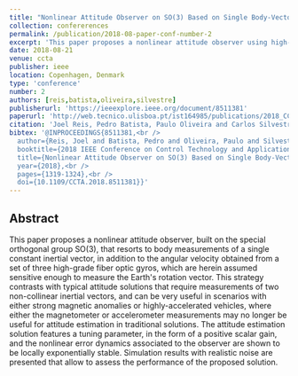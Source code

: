 ```yaml
---
title: "Nonlinear Attitude Observer on SO(3) Based on Single Body-Vector Measurements"
collection: confererences
permalink: /publication/2018-08-paper-conf-number-2
excerpt: 'This paper proposes a nonlinear attitude observer using high-grade fiber optic gyros.'
date: 2018-08-21
venue: ccta
publisher: ieee
location: Copenhagen, Denmark
type: 'conference'
number: 2
authors: [reis,batista,oliveira,silvestre]
publisherurl: 'https://ieeexplore.ieee.org/document/8511381'
paperurl: 'http://web.tecnico.ulisboa.pt/ist164985/publications/2018_CCTA_Nonlinear_Attitude_Observer_on_SO3_Based_on_Single_Body-Vector_Measurements.pdf'
citation: 'Joel Reis, Pedro Batista, Paulo Oliveira and Carlos Silvestre, "Nonlinear Attitude Observer on SO(3) Based on Single Body-Vector Measurements (CCTA), 2018, pp. 1319-1324, doi: 10.1109/CCTA.2018.8511381.'
bibtex: '@INPROCEEDINGS{8511381,<br />
  author={Reis, Joel and Batista, Pedro and Oliveira, Paulo and Silvestre, Carlos},<br />
  booktitle={2018 IEEE Conference on Control Technology and Applications (CCTA)},<br />
  title={Nonlinear Attitude Observer on SO(3) Based on Single Body-Vector Measurements},<br />
  year={2018},<br />
  pages={1319-1324},<br />
  doi={10.1109/CCTA.2018.8511381}}' 
---
```

**Abstract**
---
This paper proposes a nonlinear attitude observer, built on the special orthogonal group SO(3), that resorts to body measurements of a single constant inertial vector, in addition to the angular velocity obtained from a set of three high-grade fiber optic gyros, which are herein assumed sensitive enough to measure the Earth's rotation vector.
This strategy contrasts with typical attitude solutions that require measurements of two non-collinear inertial vectors, and can be very useful in scenarios with either strong magnetic anomalies or highly-accelerated vehicles, where either the magnetometer or accelerometer measurements may no longer be useful for attitude estimation in traditional solutions.
The attitude estimation solution features a tuning parameter, in the form of a positive scalar gain, and the nonlinear error dynamics associated to the observer are shown to be locally exponentially stable.
Simulation results with realistic noise are presented that allow to assess the performance of the proposed solution.
